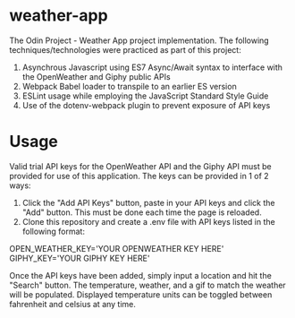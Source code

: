 # weather-app
The Odin Project - Weather App project implementation. The following techniques/technologies were practiced as part of this project:

1. Asynchrous Javascript using ES7 Async/Await syntax to interface with the OpenWeather and Giphy public APIs
2. Webpack Babel loader to transpile to an earlier ES version
3. ESLint usage while employing the JavaScript Standard Style Guide
4. Use of the dotenv-webpack plugin to prevent exposure of API keys

# Usage
Valid trial API keys for the OpenWeather API and the Giphy API must be provided for use of this application. The keys can be provided in 1 of 2 ways:

1. Click the "Add API Keys" button, paste in your API keys and click the "Add" button. This must be done each time the page is reloaded.
2. Clone this repository and create a .env file with API keys listed in the following format:

OPEN_WEATHER_KEY='YOUR OPENWEATHER KEY HERE'
GIPHY_KEY='YOUR GIPHY KEY HERE'

Once the API keys have been added, simply input a location and hit the "Search" button. The temperature, weather, and a gif to match the weather will be populated. Displayed temperature units can be toggled between fahrenheit and celsius at any time.

